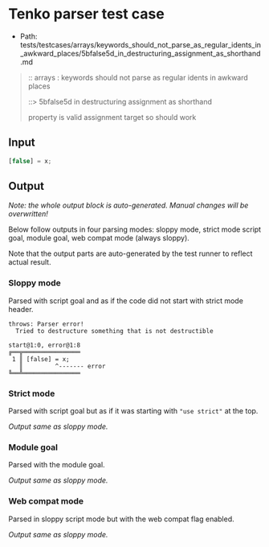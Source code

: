 # Tenko parser test case

- Path: tests/testcases/arrays/keywords_should_not_parse_as_regular_idents_in_awkward_places/5bfalse5d_in_destructuring_assignment_as_shorthand.md

> :: arrays : keywords should not parse as regular idents in awkward places
>
> ::> 5bfalse5d in destructuring assignment as shorthand
>
> property is valid assignment target so should work

## Input

`````js
[false] = x;
`````

## Output

_Note: the whole output block is auto-generated. Manual changes will be overwritten!_

Below follow outputs in four parsing modes: sloppy mode, strict mode script goal, module goal, web compat mode (always sloppy).

Note that the output parts are auto-generated by the test runner to reflect actual result.

### Sloppy mode

Parsed with script goal and as if the code did not start with strict mode header.

`````
throws: Parser error!
  Tried to destructure something that is not destructible

start@1:0, error@1:8
╔══╦════════════════
 1 ║ [false] = x;
   ║         ^------- error
╚══╩════════════════

`````

### Strict mode

Parsed with script goal but as if it was starting with `"use strict"` at the top.

_Output same as sloppy mode._

### Module goal

Parsed with the module goal.

_Output same as sloppy mode._

### Web compat mode

Parsed in sloppy script mode but with the web compat flag enabled.

_Output same as sloppy mode._
